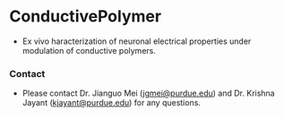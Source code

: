 # ConductivePolymer

* Ex vivo haracterization of neuronal electrical properties under modulation of conductive polymers.

### Contact ###

* Please contact Dr. Jianguo Mei (jgmei@purdue.edu) and Dr. Krishna Jayant (kjayant@purdue.edu) for any questions.
